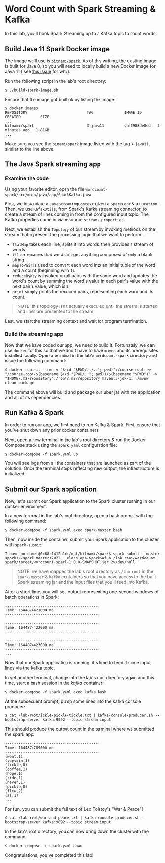 # Word Count with Spark Streaming & Kafka

In this lab, you'll hook Spark Streaming up to a Kafka topic to count words.

## Build Java 11 Spark Docker image

The image we'll use is [`bitnami/spark`](https://hub.docker.com/r/bitnami/spark). As of this writing, the existing image
is built for Java 8, so you will need to locally build a new Docker image for Java 11 (
see [this issue](https://github.com/bitnami/bitnami-docker-spark/issues/40) for why).

Run the following script in the lab's root directory:

```shell
$ ./build-spark-image.sh
```

Ensure that the image got built ok by listing the image:

```shell
$ docker images
REPOSITORY                           TAG              IMAGE ID       CREATED         SIZE
...
bitnami/spark                        3-java11         caf5988de8ed   2 minutes ago   1.81GB
...
```

Make sure you see the `binami/spark` image listed with the tag `3-java11`, similar to the line above.

## The Java Spark streaming app

### Examine the code

Using your favorite editor, open the file `wordcount-spark/src/main/java/app/SparkKafka.java`.

First, we instantiate a `JavaStreamingContext` given a `SparkConf` & a `Duration`. Then, we use `KafakUtils`, from
Spark's Kafka streaming connector, to create a stream of lines coming in from the configured input topic. The Kafka
properties come in via resource `streams.properties`.

Next, we establish the `Topology` of our stream by invoking methods on the stream that represent the processing logic
that we want to perform.

* `flatMap` takes each line, splits it into words, then provides a stream of words.
* `filter` ensures that we didn't get anything composed of only a blank string.
* `mapToPair` is used to convert each word into an initial tuple of the word and a count (beginning with `1`).
* `reduceByKey` is invoked on all pairs with the same word and updates the word's count by summing the word's value in
  each pair's value with the next pair's value, which is `1`.
* `print` simply prints the reduced pairs, representing each word and its count.

> NOTE: this topology isn't actually executed until the stream is started and lines are presented to the stream.

Last, we start the streaming context and wait for program termination.

### Build the streaming app

Now that we have coded our app, we need to build it. Fortunately, we can use `docker` for this so that we don't have to
have `maven` and its prerequisites installed locally. Open a terminal in the lab's `wordcount-spark` directory and issue
the following command:

```shell
$ docker run -it --rm -v "$(cd "$PWD/../.."; pwd)":/course-root -w "/course-root/$(basename $(cd "$PWD/.."; pwd))/$(basename "$PWD")" -v "$HOME/.m2/repository":/root/.m2/repository maven:3-jdk-11 ./mvnw clean package
```

The command above will build and package our uber jar with the application and all of its dependencies.

## Run Kafka & Spark

In order to run our app, we first need to run Kafka & Spark. First, ensure that you've shut down any prior docker
containers.

Next, open a new terminal in the lab's root directory & run the Docker Compose stack using the `spark.yaml`
configuration file:

```shell
$ docker-compose -f spark.yaml up
```

You will see logs from all the containers that are launched as part of the solution. Once the terminal stops reflecting
new output, the infrastructure is initialized.

## Submit our Spark application

Now, let's submit our Spark application to the Spark cluster running in our docker environment.

In a new terminal in the lab's root directory, open a bash prompt with the following command:

```shell
$ docker-compose -f spark.yaml exec spark-master bash
```

Then, now inside the container, submit your Spark application to the cluster with `spark-submit`:

```shell
I have no name!@0c68c1412a1d:/opt/bitnami/spark$ spark-submit --master spark://spark-master:7077 --class app.SparkKafka /lab-root/wordcount-spark/target/wordcount-spark-1.0.0-SNAPSHOT.jar 2>/dev/null
```

> NOTE: we have mapped the lab's root directory as `/lab-root` in the `spark-master` & `kafka` containers so that you
> have access to the built Spark streaming jar and the input files that you'll feed into Kafka.

After a short time, you will see output representing one-second windows of batch operations in Spark:

```shell
-------------------------------------------
Time: 1644874421000 ms
-------------------------------------------

-------------------------------------------
Time: 1644874422000 ms
-------------------------------------------

-------------------------------------------
Time: 1644874423000 ms
-------------------------------------------
...
```

Now that our Spark application is running, it's time to feed it some input lines via the Kafka topic.

In yet another terminal, change into the lab's root directory again and this time, start a bash session in the _kafka_
container:

```shell
$ docker-compose -f spark.yaml exec kafka bash
```

At the subsequent prompt, pump some lines into the kafka console producer:

```shell
$ cat /lab-root/ickle-pickle-tickle.txt | kafka-console-producer.sh --bootstrap-server kafka:9092 --topic stream-input
```

This should produce the output count in the terminal where we submitted the spark app:

```shell
-------------------------------------------
Time: 1644874789000 ms
-------------------------------------------
(went,1)
(captain,1)
(tickle,8)
(coffee,1)
(hope,1)
(ride,1)
(never,1)
(pickle,8)
(flew,2)
(as,1)
...
```

For fun, you can submit the full text of Leo Tolstoy's "War & Peace"!

```shell
$ cat /lab-root/war-and-peace.txt | kafka-console-producer.sh --bootstrap-server kafka:9092 --topic stream-input
```

In the lab's root directory, you can now bring down the cluster with the command

```shell
$ docker-compose -f spark.yaml down
```

Congratulations, you've completed this lab!
